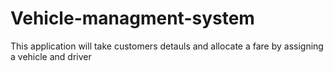 # Vehicle-managment-system
This application will take customers detauls and allocate a fare by assigning a vehicle and driver 
